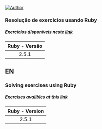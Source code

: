 [![Author](https://img.shields.io/badge/Author-RuanAyram-brightgreen.svg)](https://ruankaylo.netlify.com)

### Resolução de exercícios usando Ruby

##### Exercícios disponíveis neste [link](http://www.professor.pbaesse.net/disciplinas/ruby/)

|Ruby - Versão|
|:-----------:|
|2.5.1        |

EN
----

### Solving exercises using Ruby

##### Exercises avalibles at this [link](http://www.professor.pbaesse.net/disciplinas/ruby/)

|Ruby - Version|
|:------------:|
|2.5.1         |